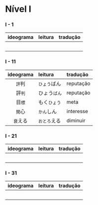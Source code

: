 # Nível I

### I - 1

| ideograma | leitura | tradução |
|:---------:|:--------|:---------|
|  |  |  |
|  |  |  |
|  |  |  |
|  |  |  |
|  |  |  |


### I - 11

| ideograma | leitura | tradução |
|:---------:|:--------|:---------|
| ```評```判 | ```ひょう```ばん | reputação |
| 評```判``` | ひょう```ばん``` | reputação |
| 目```標``` | もく```ひょう``` | meta |
| ```関```心 | ```かん```しん | interesse |
| ```衰```える | ```おとろ```える | diminuir |


### I - 21

| ideograma | leitura | tradução |
|:---------:|:--------|:---------|
|  |  |  |
|  |  |  |
|  |  |  |
|  |  |  |
|  |  |  |


### I - 31

| ideograma | leitura | tradução |
|:---------:|:--------|:---------|
|  |  |  |
|  |  |  |
|  |  |  |
|  |  |  |
|  |  |  |
